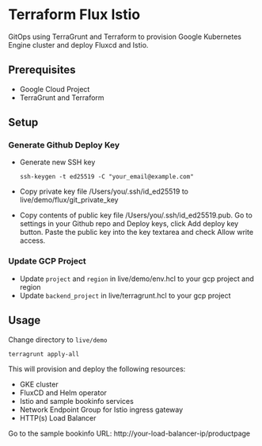 # Terraform Flux Istio

GitOps using TerraGrunt and Terraform to provision Google Kubernetes Engine cluster and deploy Fluxcd and Istio.

## Prerequisites
- Google Cloud Project
- TerraGrunt and Terraform

## Setup

### Generate Github Deploy Key

- Generate new SSH key
    ```
    ssh-keygen -t ed25519 -C "your_email@example.com"
    ```

- Copy private key file /Users/you/.ssh/id_ed25519 to live/demo/flux/git_private_key

- Copy contents of public key file /Users/you/.ssh/id_ed25519.pub. 
  Go to settings in your Github repo and Deploy keys, click Add deploy key button.
  Paste the public key into the key textarea and check Allow write access.
  
### Update GCP Project

- Update `project` and `region` in live/demo/env.hcl to your gcp project and region
- Update `backend_project` in live/terragrunt.hcl to your gcp project


## Usage

Change directory to `live/demo`
```
terragrunt apply-all
```

This will provision and deploy the following resources:
- GKE cluster
- FluxCD and Helm operator
- Istio and sample bookinfo services
- Network Endpoint Group for Istio ingress gateway
- HTTP(s) Load Balancer

Go to the sample bookinfo URL:
http://your-load-balancer-ip/productpage

